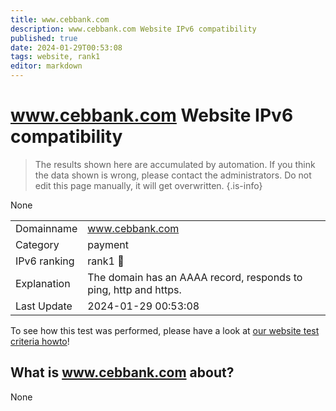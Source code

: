 ```yaml
---
title: www.cebbank.com
description: www.cebbank.com Website IPv6 compatibility
published: true
date: 2024-01-29T00:53:08
tags: website, rank1
editor: markdown
---
```


# www.cebbank.com Website IPv6 compatibility

> The results shown here are accumulated by automation. If you think the data shown is wrong, please contact the administrators. 
> Do not edit this page manually, it will get overwritten.
{.is-info}

None


|   |   |
| - | - |
| Domainname | www.cebbank.com
| Category | payment |
| IPv6 ranking | rank1 :1st_place_medal: |
| Explanation | The domain has an AAAA record, responds to ping, http and https. |
| Last Update | 2024-01-29 00:53:08 |

To see how this test was performed, please have a look at [our website test criteria howto](/howto/testcriteria/website)!


## What is www.cebbank.com about?
None
